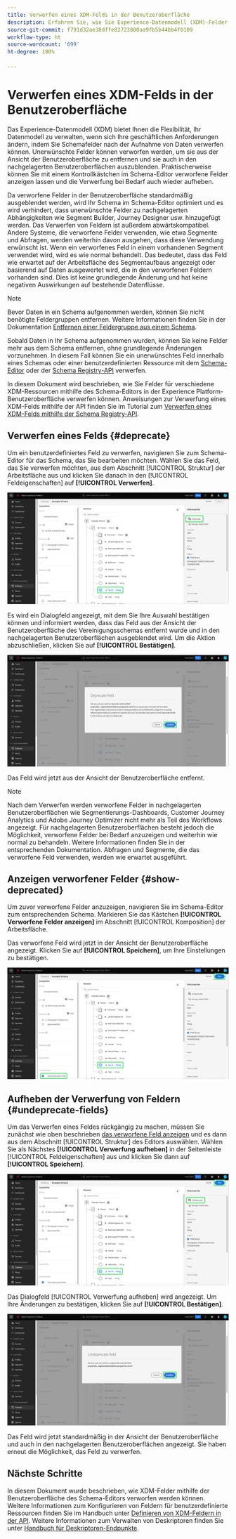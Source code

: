 ```yaml
---
title: Verwerfen eines XDM-Felds in der Benutzeroberfläche
description: Erfahren Sie, wie Sie Experience-Datenmodell (XDM)-Felder mit dem Schema-Editor in Experience Platform verwerfen können.
source-git-commit: f791d32ae38dffe82723800aa9fb5b44bb4f0109
workflow-type: ht
source-wordcount: '699'
ht-degree: 100%

---
```


# Verwerfen eines XDM-Felds in der Benutzeroberfläche

Das Experience-Datenmodell (XDM) bietet Ihnen die Flexibilität, Ihr Datenmodell zu verwalten, wenn sich Ihre geschäftlichen Anforderungen ändern, indem Sie Schemafelder nach der Aufnahme von Daten verwerfen können. Unerwünschte Felder können verworfen werden, um sie aus der Ansicht der Benutzeroberfläche zu entfernen und sie auch in den nachgelagerten Benutzeroberflächen auszublenden. Praktischerweise können Sie mit einem Kontrollkästchen im Schema-Editor verworfene Felder anzeigen lassen und die Verwerfung bei Bedarf auch wieder aufheben.

Da verworfene Felder in der Benutzeroberfläche standardmäßig ausgeblendet werden, wird Ihr Schema im Schema-Editor optimiert und es wird verhindert, dass unerwünschte Felder zu nachgelagerten Abhängigkeiten wie Segment Builder, Journey Designer usw. hinzugefügt werden. Das Verwerfen von Feldern ist außerdem abwärtskompatibel. Andere Systeme, die verworfene Felder verwenden, wie etwa Segmente und Abfragen, werden weiterhin davon ausgehen, dass diese Verwendung erwünscht ist. Wenn ein verworfenes Feld in einem vorhandenen Segment verwendet wird, wird es wie normal behandelt. Das bedeutet, dass das Feld wie erwartet auf der Arbeitsfläche des Segmentaufbaus angezeigt oder basierend auf Daten ausgewertet wird, die in den verworfenen Feldern vorhanden sind. Dies ist keine grundlegende Änderung und hat keine negativen Auswirkungen auf bestehende Datenflüsse.

>[!NOTE]
>
>Bevor Daten in ein Schema aufgenommen werden, können Sie nicht benötigte Feldergruppen entfernen. Weitere Informationen finden Sie in der Dokumentation [Entfernen einer Feldergruppe aus einem Schema](../ui/resources/schemas.md#remove-fields).

Sobald Daten in Ihr Schema aufgenommen wurden, können Sie keine Felder mehr aus dem Schema entfernen, ohne grundlegende Änderungen vorzunehmen. In diesem Fall können Sie ein unerwünschtes Feld innerhalb eines Schemas oder einer benutzerdefinierten Ressource mit dem [Schema-Editor](./create-schema-ui.md) oder der [Schema Registry-API](https://developer.adobe.com/experience-platform-apis/references/schema-registry/) verwerfen.

In diesem Dokument wird beschrieben, wie Sie Felder für verschiedene XDM-Ressourcen mithilfe des Schema-Editors in der Experience Platform-Benutzeroberfläche verwerfen können. Anweisungen zur Verwerfung eines XDM-Felds mithilfe der API finden Sie im Tutorial zum [Verwerfen eines XDM-Felds mithilfe der Schema Registry-API](./field-deprecation-api.md).

## Verwerfen eines Felds {#deprecate}

Um ein benutzerdefiniertes Feld zu verwerfen, navigieren Sie zum Schema-Editor für das Schema, das Sie bearbeiten möchten. Wählen Sie das Feld, das Sie verwerfen möchten, aus dem Abschnitt [!UICONTROL Struktur] der Arbeitsfläche aus und klicken Sie danach in den [!UICONTROL Feldeigenschaften] auf **[!UICONTROL Verwerfen]**.

![Der Schema-Editor mit einem ausgewählten Feld und der hervorgehobenen Option „Verwerfen“.](../images/tutorials/field-deprecation/deprecate-single-field.png)

Es wird ein Dialogfeld angezeigt, mit dem Sie Ihre Auswahl bestätigen können und informiert werden, dass das Feld aus der Ansicht der Benutzeroberfläche des Vereinigungsschemas entfernt wurde und in den nachgelagerten Benutzeroberflächen ausgeblendet wird. Um die Aktion abzuschließen, klicken Sie auf **[!UICONTROL Bestätigen]**.

![Das Dialogfeld „Verwerfen“ mit hervorgehobener Option „Bestätigen“.](../images/tutorials/field-deprecation/deprecate-field-dialog.png)

Das Feld wird jetzt aus der Ansicht der Benutzeroberfläche entfernt.

>[!NOTE]
>
>Nach dem Verwerfen werden verworfene Felder in nachgelagerten Benutzeroberflächen wie Segmentierungs-Dashboards, Customer Journey Analytics und Adobe Journey Optimizer nicht mehr als Teil des Workflows angezeigt. Für nachgelagerten Benutzeroberflächen besteht jedoch die Möglichkeit, verworfene Felder bei Bedarf anzuzeigen und weiterhin wie normal zu behandeln. Weitere Informationen finden Sie in der entsprechenden Dokumentation. Abfragen und Segmente, die das verworfene Feld verwenden, werden wie erwartet ausgeführt.

## Anzeigen verworfener Felder {#show-deprecated}

Um zuvor verworfene Felder anzuzeigen, navigieren Sie im Schema-Editor zum entsprechenden Schema. Markieren Sie das Kästchen **[!UICONTROL Verworfene Felder anzeigen]** im Abschnitt [!UICONTROL Komposition] der Arbeitsfläche.

Das verworfene Feld wird jetzt in der Ansicht der Benutzeroberfläche angezeigt. Klicken Sie auf **[!UICONTROL Speichern]**, um Ihre Einstellungen zu bestätigen.

![Der Schema-Editor mit einem ausgewählten Feld und den hervorgehobenen Optionen „Verworfene Felder anzeigen“ und „Speichern“.](../images/tutorials/field-deprecation/show-deprecated-fields.png)

## Aufheben der Verwerfung von Feldern {#undeprecate-fields}

Um das Verwerfen eines Feldes rückgängig zu machen, müssen Sie zunächst wie oben beschrieben [das verworfene Feld anzeigen](#show-deprecated) und es dann aus dem Abschnitt [!UICONTROL Struktur] des Editors auswählen. Wählen Sie als Nächstes **[!UICONTROL Verwerfung aufheben]** in der Seitenleiste [!UICONTROL Feldeigenschaften] aus und klicken Sie dann auf **[!UICONTROL Speichern]**.

![Der Schema-Editor mit dem verworfenen Feld und den hervorgehobenen Optionen „Verwerfung aufheben“ und „Speichern“.](../images/tutorials/field-deprecation/undeprecate-single-field.png)

Das Dialogfeld [!UICONTROL Verwerfung aufheben] wird angezeigt. Um Ihre Änderungen zu bestätigen, klicken Sie auf **[!UICONTROL Bestätigen]**.

![Das Dialogfeld [!UICONTROL Verwerfung aufheben] mit hervorgehobener Option „Bestätigen“.](../images/tutorials/field-deprecation/undeprecate-field-dialog.png)

Das Feld wird jetzt standardmäßig in der Ansicht der Benutzeroberfläche und auch in den nachgelagerten Benutzeroberflächen angezeigt. Sie haben erneut die Möglichkeit, das Feld zu verwerfen.

## Nächste Schritte

In diesem Dokument wurde beschrieben, wie XDM-Felder mithilfe der Benutzeroberfläche des Schema-Editors verworfen werden können. Weitere Informationen zum Konfigurieren von Feldern für benutzerdefinierte Ressourcen finden Sie im Handbuch unter [Definieren von XDM-Feldern in der API](./custom-fields-api.md). Weitere Informationen zum Verwalten von Deskriptoren finden Sie unter [Handbuch für Deskriptoren-Endpunkte](../api/descriptors.md).
